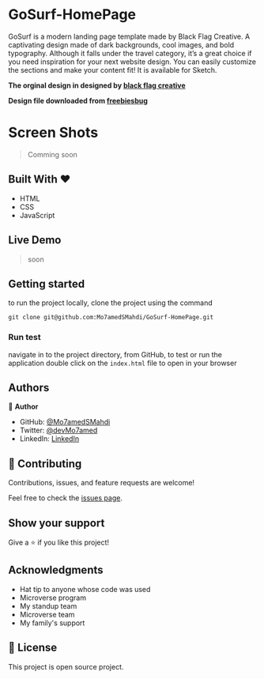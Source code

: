# GoSurf-HomePage

GoSurf is a modern landing page template made by Black Flag Creative. A captivating design made of dark backgrounds, cool images, and bold typography. Although it falls under the travel category, it’s a great choice if you need inspiration for your next website design. You can easily customize the sections and make your content fit! It is available for Sketch.

**The orginal design in designed by [black flag creative](https://blackflagcreative.com/)**

**Design file downloaded from [freebiesbug](https://freebiesbug.com/)**

# Screen Shots

> Comming soon

## Built With &hearts;

- HTML
- CSS
- JavaScript

## Live Demo

> soon

## Getting started

to run the project locally, clone the project using the command

`git clone git@github.com:Mo7amedSMahdi/GoSurf-HomePage.git`

### Run test

navigate in to the project directory, from GitHub,
to test or run the application double click on the `index.html` file to open in your browser

## Authors

👤 **Author**

- GitHub: [@Mo7amedSMahdi](https://github.com/Mo7amedSMahdi)
- Twitter: [@devMo7amed](https://twitter.com/devMo7amed)
- LinkedIn: [LinkedIn](https://www.linkedin.com/in/mohammed-mahdi-b20340162/)

## 🤝 Contributing

Contributions, issues, and feature requests are welcome!

Feel free to check the [issues page](../../issues/).

## Show your support

Give a ⭐️ if you like this project!

## Acknowledgments

- Hat tip to anyone whose code was used
- Microverse program
- My standup team
- Microverse team
- My family's support

## 📝 License

This project is open source project.
